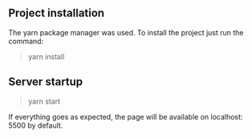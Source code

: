 ## Project installation
The yarn package manager was used. To install the project just run the command:

> yarn install

## Server startup

> yarn start

If everything goes as expected, the page will be available on localhost: 5500 by default.
